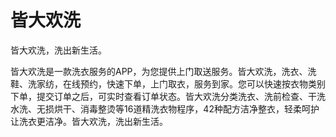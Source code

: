 # 皆大欢洗

皆大欢洗，洗出新生活。

皆大欢洗是一款洗衣服务的APP，为您提供上门取送服务。皆大欢洗，洗衣、洗鞋、洗家纺，在线预约，快速下单，上门取衣，服务到家。您可以快速按衣物类别下单，提交订单之后，可实时查看订单状态。皆大欢洗分类洗衣、洗前检查、干洗水洗、无损烘干、消毒整烫等16道精洗衣物程序，42种配方洁净整衣，轻柔呵护让洗衣更洁净。皆大欢洗，洗出新生活。
